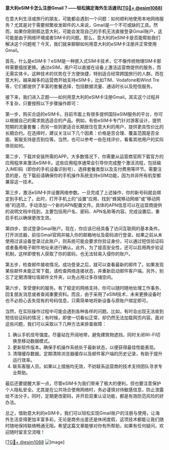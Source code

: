 **意大利eSIM卡怎么注册Gmail？——轻松搞定海外生活通讯[[TG💪+ @esim1088](https://t.me/s/esim1088)]**

在意大利生活或旅行的朋友，可能都会遇到一个问题：如何顺利地使用本地网络服务？尤其是对于需要频繁收发邮件的人来说，Gmail是一个不可或缺的工具。然而，如果你刚刚抵达意大利，可能会发现自己的手机无法直接登录Gmail账户，这可能是由于网络环境或者SIM卡的问题。那么，意大利的eSIM卡是否能帮助我们解决这个问题呢？今天，我们就来聊聊如何用意大利的eSIM卡注册并正常使用Gmail。

首先，什么是eSIM卡？eSIM是一种嵌入式SIM卡技术，它不像传统物理SIM卡那样需要插拔更换。通过eSIM，用户可以直接在设备上激活运营商提供的服务，而无需实体卡。这种技术的优势在于方便快捷，特别适合经常跨国旅行的人群。而在意大利，越来越多的运营商开始支持eSIM卡，比如TIM、Vodafone和Wind Tre等，它们都提供了丰富的套餐选择，包括数据流量、通话时长以及短信服务。

接下来，我们进入正题——如何用意大利的eSIM卡注册Gmail。其实这个过程并不复杂，只要按照以下步骤操作即可：

第一步，购买合适的eSIM卡。目前市面上有很多提供国际eSIM服务的平台，你可以根据自己的需求挑选适合的产品。例如，有些eSIM卡专门针对游客设计，提供短期的流量套餐；而另一些则更适合长期居住在意大利的用户，提供更具性价比的长期合约。在选择时，建议关注以下几个因素：价格是否合理、覆盖范围是否全面、客服支持是否到位等。当然，也可以参考一些在线评价，看看其他用户的实际体验如何。

第二步，下载并安装所需的APP。大多数情况下，你需要从运营商官网下载官方的应用程序来激活eSIM卡。这些应用程序通常会引导你完成整个激活流程，包括输入IMEI码（即你的手机设备识别号）、选择套餐类型以及支付费用等环节。需要注意的是，在下载前请确保你的手机操作系统支持eSIM功能，因为并非所有机型都兼容这一技术。

第三步，激活eSIM卡并设置网络参数。一旦完成了上述操作，你的新号码就会绑定到手机上了。此时，打开手机上的“设置”应用，找到“蜂窝移动网络”或“移动网络”的选项，手动添加一个新的APN配置文件。具体的APN信息可以在运营商提供的说明文档中找到，主要包括用户名、密码、APN名称等内容。完成设置后，重启手机以确保更改生效。

第四步，尝试登录Gmail账户。现在，你应该已经具备了访问互联网的基本条件。打开浏览器，前往Gmail官网并输入你的邮箱地址及密码进行登录。如果之前从未使用过该设备登录过此账户，则系统可能会要求你验证身份，可以通过短信验证码或者备用电子邮件地址来进行确认。此外，为了提高安全性，还可以启用两步验证机制，这样即使有人获取了你的密码，也无法轻易入侵你的账户。

第五步，检查邮件接收情况。成功登录之后，就可以查看最新的邮件了。如果发现某些邮件未能正常下载，请检查网络连接状态，并重新启动邮件客户端。另外，别忘了定期清理垃圾邮件文件夹，以免占用过多存储空间。

第六步，享受便利的服务。有了稳定的网络支持，你可以随时随地处理工作事务、回复朋友消息或者查阅重要资料。而且，由于采用了eSIM技术，未来更换设备时也不必担心丢失现有的号码信息，只需简单地将新设备与原账户绑定即可。

当然，在实际操作过程中可能会遇到各种各样的问题。比如，有时会出现无法收到短信验证码的情况；有时候，即使一切看似正常，却仍然无法加载网页内容。面对这些问题，我们可以采取以下几种方法来排查故障：

1. 确认手机信号强度。尽量站在开阔地带，避免建筑物遮挡，同时关闭Wi-Fi切换至移动数据模式。
2. 更新软件版本。确保手机操作系统处于最新状态，以便获得最佳性能表现。
3. 清理缓存数据。定期清除浏览器缓存以及邮件客户端的历史记录，有助于提升运行效率。
4. 联系客服人员。如果以上措施均无效，不妨联系运营商的技术支持团队寻求专业帮助。

最后还要提醒大家一点，尽管eSIM卡为我们带来了极大的便利，但也要注意保护个人隐私安全。尤其是在公共场合使用网络时，务必谨慎对待敏感信息，防止泄露给不法分子。同时，定期更改密码，并开启双重认证功能，都是有效防范风险的好办法。

总之，借助意大利的eSIM卡，我们可以轻松实现Gmail账户的注册与使用，让海外生活变得更加丰富多彩。无论是商务出差还是休闲度假，这项技术都能让我们随时随地保持联络畅通无阻。希望这篇文章能够对你有所帮助，如果有任何疑问，欢迎随时留言交流哦！

[[TG💪+ @esim1088](https://t.me/s/esim1088) ![Image](https://i.postimg.cc/4NQfJmqS/Snipaste-2025-05-13-00-14-12.png)]